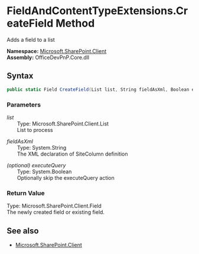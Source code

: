 # FieldAndContentTypeExtensions.CreateField Method  
Adds a field to a list  

**Namespace:** [Microsoft.SharePoint.Client](Microsoft.SharePoint.Client.md)  
**Assembly:** OfficeDevPnP.Core.dll  
## Syntax
```C#
public static Field CreateField(List list, String fieldAsXml, Boolean executeQuery)
```
### Parameters
*list*  
&emsp;&emsp;Type: Microsoft.SharePoint.Client.List  
&emsp;&emsp;List to process  
  
*fieldAsXml*  
&emsp;&emsp;Type: System.String  
&emsp;&emsp;The XML declaration of SiteColumn definition  
  
*(optional) executeQuery*  
&emsp;&emsp;Type: System.Boolean  
&emsp;&emsp;Optionally skip the executeQuery action  
  
### Return Value
Type: Microsoft.SharePoint.Client.Field  
The newly created field or existing field.

## See also
- [Microsoft.SharePoint.Client](Microsoft.SharePoint.Client.md)
